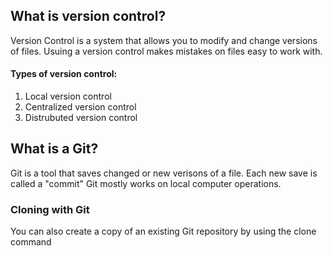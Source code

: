 ## What is version control?
Version Control is a system that allows you to modify and change versions of files. Usuing a version control makes mistakes on files easy to work with.
#### Types of version control:
1. Local version control
2. Centralized version control
3. Distrubuted version control
##
## What is a Git?
Git is a tool that saves changed or new verisons of a file. Each new save is called a "commit" 
Git mostly works on local computer operations.
### Cloning with Git
You can also create a copy of an existing Git repository by using the clone command 
